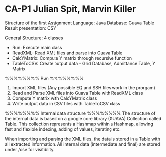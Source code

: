 # CA-P1 Julian Spit, Marvin Killer

Structure of the first Assignment
Language: Java
Database: Guava Table
Result presentation: CSV 

General Structure: 4 classes

- Run: Execute main class
- ReadXML: Read XML files and parse into Guava Table
- CalcYMatrix: Compute Y matrix through recursive function
- TableToCSV: Create output data - Grid Database, Admittance Table, Y Matrix

%%%%%%%% Run %%%%%%%%

1. Import XML files (Any possible EQ and SSH files work in the prorgam)
2. Read and Parse XML files into Guava Table with ReadXML class
3. Compute Y matrix with CalcYMatrix class
4. Write output data in CSV files with TableToCSV class

%%%%%%%% Internal data structure %%%%%%%%
The structure of the internal data is based on a google core library (GUAVA) Collection called Table.
This collection represents a Hashmap within a Hashmap, allowing fast and flexible indexing, adding of values, iterating etc.

When importing and parsing the XML files, the data is stored in a Table with all extracted information.
All internal data (intermediate and final) are stored under /csv for visitiblity.

